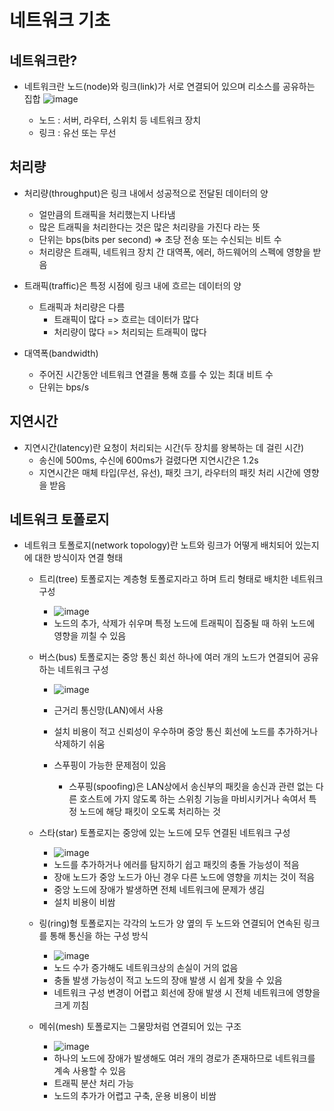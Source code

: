 # 네트워크 기초

## 네트워크란?
- 네트워크란 노드(node)와 링크(link)가 서로 연결되어 있으며 리소스를 공유하는 집합 ![image](https://github.com/BBOMS9105/CS/assets/124663932/46163e66-ae88-49b5-931b-7dd0242007dc)

  - 노드 : 서버, 라우터, 스위치 등 네트워크 장치
  - 링크 : 유선 또는 무선


## 처리량
- 처리량(throughput)은 링크 내에서 성공적으로 전달된 데이터의 양
  - 얼만큼의 트래픽을 처리했는지 나타냄
  - 많은 트래픽을 처리한다는 것은 많은 처리량을 가진다 라는 뜻
  - 단위는 bps(bits per second) => 초당 전송 또는 수신되는 비트 수
  - 처리량은 트래픽, 네트워크 장치 간 대역폭, 에러, 하드웨어의 스펙에 영향을 받음

- 트래픽(traffic)은 특정 시점에 링크 내에 흐르는 데이터의 양
  - 트래픽과 처리량은 다름
    - 트래픽이 많다 => 흐르는 데이터가 많다
    - 처리량이 많다 => 처리되는 트래픽이 많다

- 대역폭(bandwidth)
  - 주어진 시간동안 네트워크 연결을 통해 흐를 수 있는 최대 비트 수
  - 단위는 bps/s

## 지연시간
- 지연시간(latency)란 요청이 처리되는 시간(두 장치를 왕복하는 데 걸린 시간)
  - 송신에 500ms, 수신에 600ms가 걸렸다면 지연시간은 1.2s
  - 지연시간은 매체 타입(무선, 유선), 패킷 크기, 라우터의 패킷 처리 시간에 영향을 받음
 
## 네트워크 토폴로지
- 네트워크 토폴로지(network topology)란 노트와 링크가 어떻게 배치되어 있는지에 대한 방식이자 연결 형태
  - 트리(tree) 토폴로지는 계층형 토폴로지라고 하며 트리 형태로 배치한 네트워크 구성
    - ![image](https://github.com/BBOMS9105/CS/assets/124663932/53555d15-7e10-4652-aac6-fcc236ae2f25)
    - 노드의 추가, 삭제가 쉬우며 특정 노드에 트래픽이 집중될 때 하위 노드에 영향을 끼칠 수 있음

  - 버스(bus) 토폴로지는 중앙 통신 회선 하나에 여러 개의 노드가 연결되어 공유하는 네트워크 구성
    - ![image](https://github.com/BBOMS9105/CS/assets/124663932/22c0e7e0-af36-41e9-96dc-346f90389880)

    - 근거리 통신망(LAN)에서 사용
    - 설치 비용이 적고 신뢰성이 우수하며 중앙 통신 회선에 노드를 추가하거나 삭제하기 쉬움
    - 스푸핑이 가능한 문제점이 있음
      - 스푸핑(spoofing)은 LAN상에서 송신부의 패킷을 송신과 관련 없는 다른 호스트에 가지 않도록 하는 스위칭 기능을 마비시키거나 속여서 특정 노드에 해당 패킷이 오도록 처리하는 것

  - 스타(star) 토폴로지는 중앙에 있는 노드에 모두 연결된 네트워크 구성
    - ![image](https://github.com/BBOMS9105/CS/assets/124663932/1aa9850d-f098-4919-8e75-1e28fb7ef224)
    - 노드를 추가하거나 에러를 탐지하기 쉽고 패킷의 충돌 가능성이 적음
    - 장애 노드가 중앙 노드가 아닌 경우 다른 노드에 영향을 끼치는 것이 적음
    - 중앙 노드에 장애가 발생하면 전체 네트워크에 문제가 생김
    - 설치 비용이 비쌈

  - 링(ring)형 토폴로지는 각각의 노드가 양 옆의 두 노드와 연결되어 연속된 링크를 통해 통신을 하는 구성 방식
    - ![image](https://github.com/BBOMS9105/CS/assets/124663932/f84d5e36-8054-42af-bc26-480ac0e72928)
    - 노드 수가 증가해도 네트워크상의 손실이 거의 없음
    - 충돌 발생 가능성이 적고 노드의 장애 발생 시 쉽게 찾을 수 있음
    - 네트워크 구성 변경이 어렵고 회선에 장애 발생 시 전체 네트워크에 영향을 크게 끼침
    
  - 메쉬(mesh) 토폴로지는 그물망처럼 연결되어 있는 구조
    - ![image](https://github.com/BBOMS9105/CS/assets/124663932/3a2375dc-7626-47c3-a23c-2ca5a94b9252)
    - 하나의 노드에 장애가 발생해도 여러 개의 경로가 존재하므로 네트워크를 계속 사용할 수 있음
    - 트래픽 분산 처리 가능
    - 노드의 추가가 어렵고 구축, 운용 비용이 비쌈
  
